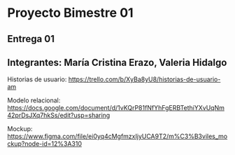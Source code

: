 # Proyecto Bimestre 01
## Entrega 01
## Integrantes: María Cristina Erazo, Valeria Hidalgo


Historias de usuario: https://trello.com/b/XyBa8yU8/historias-de-usuario-am

Modelo relacional: https://docs.google.com/document/d/1vKQrP81fNfYhFgERBTethiYXvUqNm42prDsJXq7hkSs/edit?usp=sharing

Mockup: https://www.figma.com/file/ei0yq4cMgfmzxIjyUCA9T2/m%C3%B3viles_mockup?node-id=12%3A310
